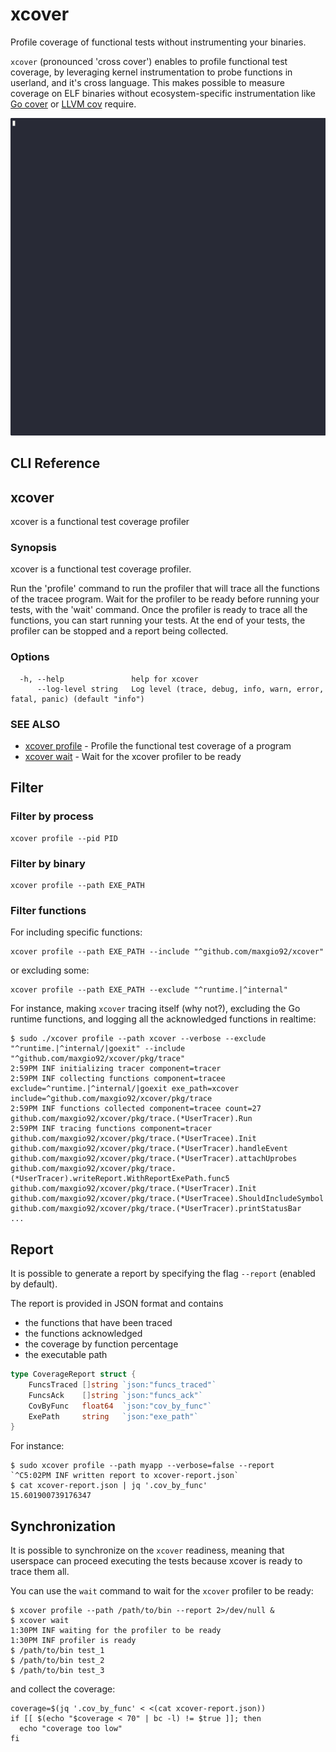 # xcover

Profile coverage of functional tests without instrumenting your binaries.

`xcover` (pronounced 'cross cover') enables to profile functional test coverage, by leveraging kernel instrumentation to probe functions in userland, and it's cross language.
This makes possible to measure coverage on ELF binaries without ecosystem-specific instrumentation like [Go cover](https://go.dev/doc/build-cover) or [LLVM cov](https://llvm.org/docs/CommandGuide/llvm-cov.html) require.

![xcover demo](assets/xcover-demo.gif)

## CLI Reference

## xcover

xcover is a functional test coverage profiler

### Synopsis


xcover is a functional test coverage profiler.

Run the 'profile' command to run the profiler that will trace all the functions of the tracee program.
Wait for the profiler to be ready before running your tests, with the 'wait' command.
Once the profiler is ready to trace all the functions, you can start running your tests.
At the end of your tests, the profiler can be stopped and a report being collected.


### Options

```
  -h, --help               help for xcover
      --log-level string   Log level (trace, debug, info, warn, error, fatal, panic) (default "info")
```

### SEE ALSO

* [xcover profile](docs/xcover_profile.md)	 - Profile the functional test coverage of a program
* [xcover wait](docs/xcover_wait.md)	 - Wait for the xcover profiler to be ready



## Filter

### Filter by process

```shell
xcover profile --pid PID
```

### Filter by binary

```shell
xcover profile --path EXE_PATH
```

### Filter functions

For including specific functions:

```shell
xcover profile --path EXE_PATH --include "^github.com/maxgio92/xcover"
```

or excluding some:

```shell
xcover profile --path EXE_PATH --exclude "^runtime.|^internal"
```

For instance, making `xcover` tracing itself (why not?), excluding the Go runtime functions, and logging all the acknowledged functions in realtime:

```shell
$ sudo ./xcover profile --path xcover --verbose --exclude "^runtime.|^internal/|goexit" --include "^github.com/maxgio92/xcover/pkg/trace"
2:59PM INF initializing tracer component=tracer
2:59PM INF collecting functions component=tracee exclude=^runtime.|^internal/|goexit exe_path=xcover include=^github.com/maxgio92/xcover/pkg/trace
2:59PM INF functions collected component=tracee count=27
github.com/maxgio92/xcover/pkg/trace.(*UserTracer).Run
2:59PM INF tracing functions component=tracer
github.com/maxgio92/xcover/pkg/trace.(*UserTracee).Init
github.com/maxgio92/xcover/pkg/trace.(*UserTracer).handleEvent
github.com/maxgio92/xcover/pkg/trace.(*UserTracer).attachUprobes
github.com/maxgio92/xcover/pkg/trace.(*UserTracer).writeReport.WithReportExePath.func5
github.com/maxgio92/xcover/pkg/trace.(*UserTracer).Init
github.com/maxgio92/xcover/pkg/trace.(*UserTracee).ShouldIncludeSymbol
github.com/maxgio92/xcover/pkg/trace.(*UserTracer).printStatusBar
...
```

## Report

It is possible to generate a report by specifying the flag `--report` (enabled by default).

The report is provided in JSON format and contains
* the functions that have been traced
* the functions acknowledged
* the coverage by function percentage
* the executable path

```go
type CoverageReport struct {
	FuncsTraced []string `json:"funcs_traced"`
	FuncsAck    []string `json:"funcs_ack"`
	CovByFunc   float64  `json:"cov_by_func"`
	ExePath     string   `json:"exe_path"`
}
```

For instance:

```shell
$ sudo xcover profile --path myapp --verbose=false --report
`^C5:02PM INF written report to xcover-report.json`
$ cat xcover-report.json | jq '.cov_by_func'
15.601900739176347
```

## Synchronization

It is possible to synchronize on the `xcover` readiness, meaning that userspace can proceed executing the tests because xcover is ready to trace them all.

You can use the `wait` command to wait for the `xcover` profiler to be ready:

```shell
$ xcover profile --path /path/to/bin --report 2>/dev/null &
$ xcover wait
1:30PM INF waiting for the profiler to be ready
1:30PM INF profiler is ready
$ /path/to/bin test_1
$ /path/to/bin test_2
$ /path/to/bin test_3
```

and collect the coverage:

```shell
coverage=$(jq '.cov_by_func' < <(cat xcover-report.json))
if [[ $(echo "$coverage < 70" | bc -l) != $true ]]; then
  echo "coverage too low"
fi
```

